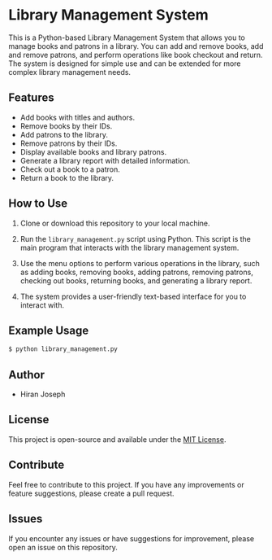 # Library Management System

This is a Python-based Library Management System that allows you to manage books and patrons in a library. You can add and remove books, add and remove patrons, and perform operations like book checkout and return. The system is designed for simple use and can be extended for more complex library management needs.

## Features

- Add books with titles and authors.
- Remove books by their IDs.
- Add patrons to the library.
- Remove patrons by their IDs.
- Display available books and library patrons.
- Generate a library report with detailed information.
- Check out a book to a patron.
- Return a book to the library.

## How to Use

1. Clone or download this repository to your local machine.

2. Run the `library_management.py` script using Python. This script is the main program that interacts with the library management system.

3. Use the menu options to perform various operations in the library, such as adding books, removing books, adding patrons, removing patrons, checking out books, returning books, and generating a library report.

4. The system provides a user-friendly text-based interface for you to interact with.

## Example Usage

```bash
$ python library_management.py
```

## Author

- Hiran Joseph

## License

This project is open-source and available under the [MIT License](LICENSE).

## Contribute

Feel free to contribute to this project. If you have any improvements or feature suggestions, please create a pull request.

## Issues

If you encounter any issues or have suggestions for improvement, please open an issue on this repository.
